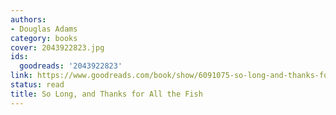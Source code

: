 ```yaml
---
authors:
- Douglas Adams
category: books
cover: 2043922823.jpg
ids:
  goodreads: '2043922823'
link: https://www.goodreads.com/book/show/6091075-so-long-and-thanks-for-all-the-fish
status: read
title: So Long, and Thanks for All the Fish
---
```

